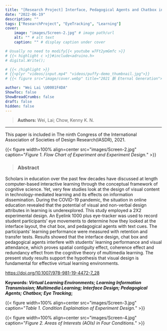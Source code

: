 ```yaml
---
title: "[Research Project] Interface, Pedagogical Agents and Chatbox in Virtual Learning Environments: An Eye Tracking Experiment"
date: "2022-06-19"
description: ""
tags: ["ResearchProject", "EyeTracking", "Learning"]
cover:
    image: "images/Screen-2.jpg" # image path/url
    alt: "" # alt text
    caption: "" # display caption under cover

# Usually no need to modify{{< youtube w7Ft2ymGmfc >}}
# {{< highlight c >}}#include<adruino.h>
# digital.Write();

# {{< /highlight >}}
# {{<plyr "videos/input.mp4" "videos/puffy-demo_thumbnail.jpg">}}
# {{< figure src="image/cover.webp" title="2021 脈 Eternal Generation">}}

author: "Wei Lai \U0001F4DA"
ShowToc: false
ShowBreadCrumbs: false
draft: false
hidden: false
---
```

> **Authors:** Wei, Lai; Chow, Kenny K. N.

---
This paper is included in The ninth Congress of the International Association of Societies of Design Research(IASDR), 2021.

{{< figure width=100% align=center src="images/Screen-2.jpg" caption="*Figure 1. Flow Chart of Experiment and Experiment Design.*" >}}

> ### Abstract

Scholars in education over the past few decades have discussed at length computer-based interactive learning through the conceptual framework of cognitive science. Yet, very few studies look at the design of visual content in technology-mediated learning and its effects on information dissemination. During the COVID-19 pandemic, the situation in online education revealed that the potential of visual and non-verbal design attributes in learning is underexplored. This study employed a 2X2 experimental design. An Eyelink 1000 plus eye-tracker was used to record student participants’ eye movements to determine how they looked at the interface layout, the chat box, and pedagogical agents with text cues. The participants’ learning performance were measured with retention and transfer tests. Results showed that the interface design, chat box and pedagogical agents interfere with students’ learning performance and visual attendance, which proves spatial contiguity effect, coherence effect and redundancy effect from the cognitive theory of multimedia learning. The present study results support the hypothesis that visual design is fundamental for effective virtual learning environments.

https://doi.org/10.1007/978-981-19-4472-7_28

**Keywords: *Virtual Learning Environments; Learning Information Transmission; Multimedia Learning; Interface Design; Pedagogical Agents; Chatbox; Eye Tracking*;**

{{< figure width=100% align=center src="images/Screen-3.jpg" caption="*Table 1. Condition Explaination of Experiment Design.*" >}}

{{< figure width=100% align=center src="images/Screen-4.jpg" caption="*Figure 2. Areas of Interests (AOIs) in Four Conditions.*" >}}
